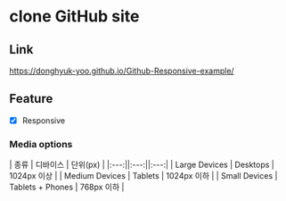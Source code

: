 # clone GitHub site

## Link
https://donghyuk-yoo.github.io/Github-Responsive-example/

## Feature
- [x] Responsive

### Media options

| 종류 | 디바이스 | 단위(px) |
|:---:||:---:||:---:|
| Large Devices | Desktops | 1024px 이상 |
| Medium Devices | Tablets | 1024px 이하 |
| Small Devices | Tablets + Phones | 768px 이하 |

